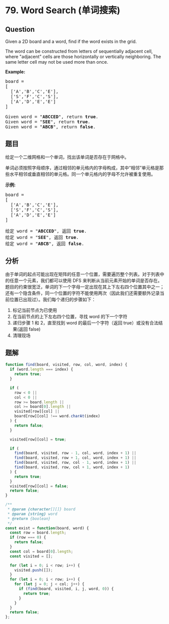 # 79. Word Search (单词搜索)

## Question

Given a 2D board and a word, find if the word exists in the grid.

The word can be constructed from letters of sequentially adjacent cell, where "adjacent" cells are those horizontally or vertically neighboring. The same letter cell may not be used more than once.

**Example:**

<pre>board =
[
  ['A','B','C','E'],
  ['S','F','C','S'],
  ['A','D','E','E']
]

Given word = "<strong>ABCCED</strong>", return <strong>true</strong>.
Given word = "<strong>SEE</strong>", return <strong>true</strong>.
Given word = "<strong>ABCB</strong>", return <strong>false</strong>.
</pre>

## 题目

给定一个二维网格和一个单词，找出该单词是否存在于网格中。

单词必须按照字母顺序，通过相邻的单元格内的字母构成，其中“相邻”单元格是那些水平相邻或垂直相邻的单元格。同一个单元格内的字母不允许被重复使用。

**示例:**

<pre>board =
[
  ['A','B','C','E'],
  ['S','F','C','S'],
  ['A','D','E','E']
]

给定 word = "<strong>ABCCED</strong>", 返回 <strong>true</strong>.
给定 word = "<strong>SEE</strong>", 返回 <strong>true</strong>.
给定 word = "<strong>ABCB</strong>", 返回 <strong>false</strong>.</pre>

## 分析

由于单词的起点可能出现在矩阵的任意一个位置，需要遍历整个列表。对于列表中的任意一个元素，我们都可以使用 DFS 来判断从当前元素开始的单词是否存在。题目的约束很宽泛，单词的下一个字母一定出现在其上下左右四个位置其中之一；还有一个隐含条件，同一个位置的字符不能使用两次（因此我们还需要额外记录当前位置已出现过）。我们每个递归的步骤如下：

1. 标记当前节点为已使用
2. 在当前节点的上下左右四个位置，寻找 word 的下一个字符
3. 递归步骤 1 和 2，直至找到 word 的最后一个字符（返回 true）或没有合法结果(返回 false)
4. 清理现场

## 题解

```javascript
function find(board, visited, row, col, word, index) {
  if (word.length === index) {
    return true;
  }

  if (
    row < 0 ||
    col < 0 ||
    row >= board.length ||
    col >= board[0].length ||
    visited[row][col] ||
    board[row][col] !== word.charAt(index)
  ) {
    return false;
  }

  visited[row][col] = true;

  if (
    find(board, visited, row - 1, col, word, index + 1) ||
    find(board, visited, row + 1, col, word, index + 1) ||
    find(board, visited, row, col - 1, word, index + 1) ||
    find(board, visited, row, col + 1, word, index + 1)
  ) {
    return true;
  }
  visited[row][col] = false;
  return false;
}

/**
 * @param {character[][]} board
 * @param {string} word
 * @return {boolean}
 */
const exist = function(board, word) {
  const row = board.length;
  if (row === 0) {
    return false;
  }
  const col = board[0].length;
  const visited = [];

  for (let i = 0; i < row; i++) {
    visited.push([]);
  }
  for (let i = 0; i < row; i++) {
    for (let j = 0; j < col; j++) {
      if (find(board, visited, i, j, word, 0)) {
        return true;
      }
    }
  }
  return false;
};
```
